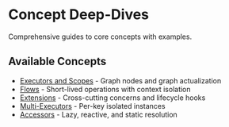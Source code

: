 # Concept Deep-Dives

Comprehensive guides to core concepts with examples.

## Available Concepts

- [Executors and Scopes](./executors-and-scopes.md) - Graph nodes and graph actualization
- [Flows](./flows.md) - Short-lived operations with context isolation
- [Extensions](./extensions.md) - Cross-cutting concerns and lifecycle hooks
- [Multi-Executors](./multi-executors.md) - Per-key isolated instances
- [Accessors](./accessors.md) - Lazy, reactive, and static resolution
